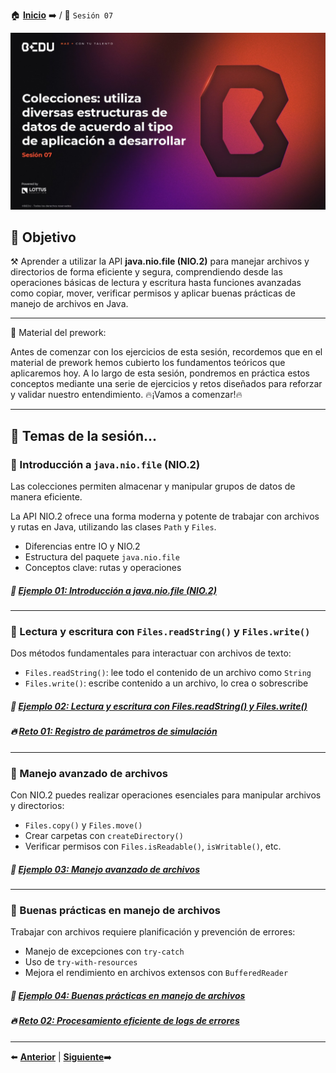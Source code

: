 🏠 [**Inicio**](../Readme.md) ➡️ / 📖 `Sesión 07`

<div align="center">
    <img src="Imagenes/S07.jpg" alt="Sesion_07">
</div>

## 🎯 Objetivo

⚒️ Aprender a utilizar la API **java.nio.file (NIO.2)** para manejar archivos y directorios de forma eficiente y segura, comprendiendo desde las operaciones básicas de lectura y escritura hasta funciones avanzadas como copiar, mover, verificar permisos y aplicar buenas prácticas de manejo de archivos en Java.

---

📘 Material del prework:

Antes de comenzar con los ejercicios de esta sesión, recordemos que en el material de prework hemos cubierto los fundamentos teóricos que aplicaremos hoy. A lo largo de esta sesión, pondremos en práctica estos conceptos mediante una serie de ejercicios y retos diseñados para reforzar y validar nuestro entendimiento. 
🔥¡Vamos a comenzar!🔥

---

## 📂 Temas de la sesión...


### 📖 Introducción a `java.nio.file` (NIO.2)

Las colecciones permiten almacenar y manipular grupos de datos de manera eficiente.

La API NIO.2 ofrece una forma moderna y potente de trabajar con archivos y rutas en Java, utilizando las clases `Path` y `Files`.

- Diferencias entre IO y NIO.2
- Estructura del paquete `java.nio.file`
- Conceptos clave: rutas y operaciones


##### 📜 **[Ejemplo 01: Introducción a java.nio.file (NIO.2)](Ejemplo-01/Readme.md)**
---

### 📖 Lectura y escritura con `Files.readString()` y `Files.write()`

Dos métodos fundamentales para interactuar con archivos de texto:

- `Files.readString()`: lee todo el contenido de un archivo como `String`
- `Files.write()`: escribe contenido a un archivo, lo crea o sobrescribe


##### 📜 **[Ejemplo 02: Lectura y escritura con Files.readString() y Files.write()](Ejemplo-02/Readme.md)**
##### 🔥 **[Reto 01: Registro de parámetros de simulación](Reto-01/Readme.md)**

---

### 📖 Manejo avanzado de archivos

Con NIO.2 puedes realizar operaciones esenciales para manipular archivos y directorios:

- `Files.copy()` y `Files.move()`
- Crear carpetas con `createDirectory()`
- Verificar permisos con `Files.isReadable()`, `isWritable()`, etc.

##### 📜 **[Ejemplo 03: Manejo avanzado de archivos](Ejemplo-03/Readme.md)**

---

### 📖 Buenas prácticas en manejo de archivos

Trabajar con archivos requiere planificación y prevención de errores:

- Manejo de excepciones con `try-catch`
- Uso de `try-with-resources`
- Mejora el rendimiento en archivos extensos con `BufferedReader`

##### 📜 **[Ejemplo 04: Buenas prácticas en manejo de archivos](Ejemplo-04/Readme.md)**
##### 🔥 **[Reto 02: Procesamiento eficiente de logs de errores](Reto-02/Readme.md)**

---


⬅️ [**Anterior**](../Sesion-06/Readme.md) | [**Siguiente**](../Sesion-08/Readme.md)➡️
